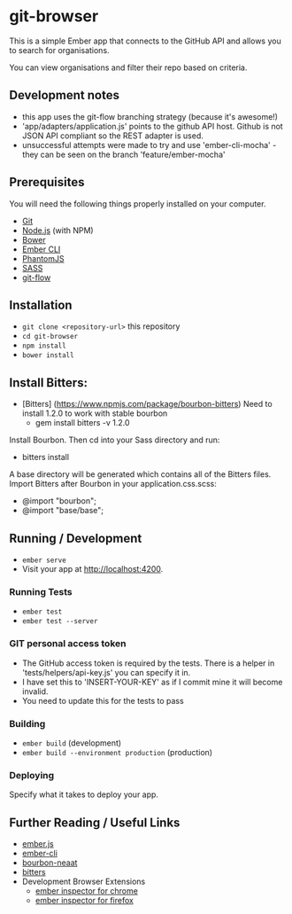 # git-browser

This is a simple Ember app that connects to the GitHub API and allows you to search for organisations. 

You can view organisations and filter their repo based on criteria. 

## Development notes
* this app uses the git-flow branching strategy (because it's awesome!)
* 'app/adapters/application.js' points to the github API host. Github is not JSON API compliant so the REST adapter is used.
* unsuccessful attempts were made to try and use 'ember-cli-mocha' - they can be seen on the branch 'feature/ember-mocha' 
  

## Prerequisites

You will need the following things properly installed on your computer.

* [Git](https://git-scm.com/)
* [Node.js](https://nodejs.org/) (with NPM)
* [Bower](https://bower.io/)
* [Ember CLI](https://ember-cli.com/)
* [PhantomJS](http://phantomjs.org/)
* [SASS](http://sass-lang.com/)
* [git-flow](https://github.com/nvie/gitflow)



## Installation

* `git clone <repository-url>` this repository
* `cd git-browser`
* `npm install`
* `bower install`


## Install Bitters:
* [Bitters] (https://www.npmjs.com/package/bourbon-bitters) 
Need to install 1.2.0 to work with stable bourbon
  * gem install bitters -v 1.2.0

Install Bourbon. Then cd into your Sass directory and run:
  * bitters install

A base directory will be generated which contains all of the Bitters files. Import Bitters after Bourbon in your application.css.scss:
  * @import "bourbon";
  * @import "base/base";

## Running / Development

* `ember serve`
* Visit your app at [http://localhost:4200](http://localhost:4200).


### Running Tests

* `ember test`
* `ember test --server`

### GIT personal access token
* The GitHub access token is required by the tests. There is a helper in 'tests/helpers/api-key.js' you can specify it in. 
* I have set this to 'INSERT-YOUR-KEY' as if I commit mine it will become invalid. 
* You need to update this for the tests to pass

### Building

* `ember build` (development)
* `ember build --environment production` (production)

### Deploying

Specify what it takes to deploy your app.

## Further Reading / Useful Links

* [ember.js](http://emberjs.com/)
* [ember-cli](https://ember-cli.com/)
* [bourbon-neaat](http://neat.bourbon.io/)
* [bitters](http://bitters.bourbon.io/)
* Development Browser Extensions
  * [ember inspector for chrome](https://chrome.google.com/webstore/detail/ember-inspector/bmdblncegkenkacieihfhpjfppoconhi)
  * [ember inspector for firefox](https://addons.mozilla.org/en-US/firefox/addon/ember-inspector/)
